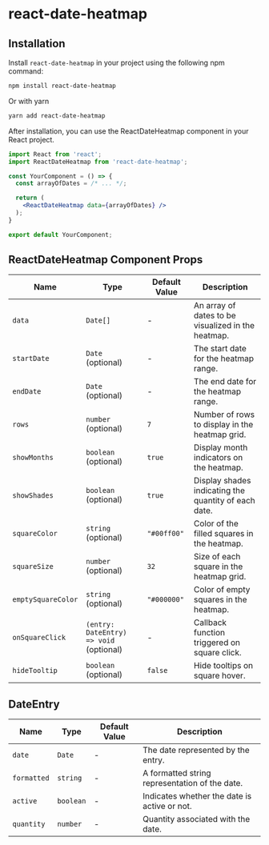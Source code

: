 # react-date-heatmap

## Installation

Install `react-date-heatmap` in your project using the following npm command:

```bash
npm install react-date-heatmap
```

Or with yarn

```bash
yarn add react-date-heatmap
```

After installation, you can use the ReactDateHeatmap component in your React project.

```jsx
import React from 'react';
import ReactDateHeatmap from 'react-date-heatmap';

const YourComponent = () => {
  const arrayOfDates = /* ... */;

  return (
    <ReactDateHeatmap data={arrayOfDates} />
  );
}

export default YourComponent;
```

## ReactDateHeatmap Component Props

| Name               | Type                                    | Default Value | Description                                          |
| ------------------ | --------------------------------------- | ------------- | ---------------------------------------------------- |
| `data`             | `Date[]`                                | -             | An array of dates to be visualized in the heatmap.   |
| `startDate`        | `Date` (optional)                       | -             | The start date for the heatmap range.                |
| `endDate`          | `Date` (optional)                       | -             | The end date for the heatmap range.                  |
| `rows`             | `number` (optional)                     | `7`           | Number of rows to display in the heatmap grid.       |
| `showMonths`       | `boolean` (optional)                    | `true`        | Display month indicators on the heatmap.             |
| `showShades`       | `boolean` (optional)                    | `true`        | Display shades indicating the quantity of each date. |
| `squareColor`      | `string` (optional)                     | `"#00ff00"`   | Color of the filled squares in the heatmap.          |
| `squareSize`       | `number` (optional)                     | `32`          | Size of each square in the heatmap grid.             |
| `emptySquareColor` | `string` (optional)                     | `"#000000"`   | Color of empty squares in the heatmap.               |
| `onSquareClick`    | `(entry: DateEntry) => void` (optional) | -             | Callback function triggered on square click.         |
| `hideTooltip`      | `boolean` (optional)                    | `false`       | Hide tooltips on square hover.                       |

## DateEntry

| Name        | Type      | Default Value | Description                                    |
| ----------- | --------- | ------------- | ---------------------------------------------- |
| `date`      | `Date`    | -             | The date represented by the entry.             |
| `formatted` | `string`  | -             | A formatted string representation of the date. |
| `active`    | `boolean` | -             | Indicates whether the date is active or not.   |
| `quantity`  | `number`  | -             | Quantity associated with the date.             |
